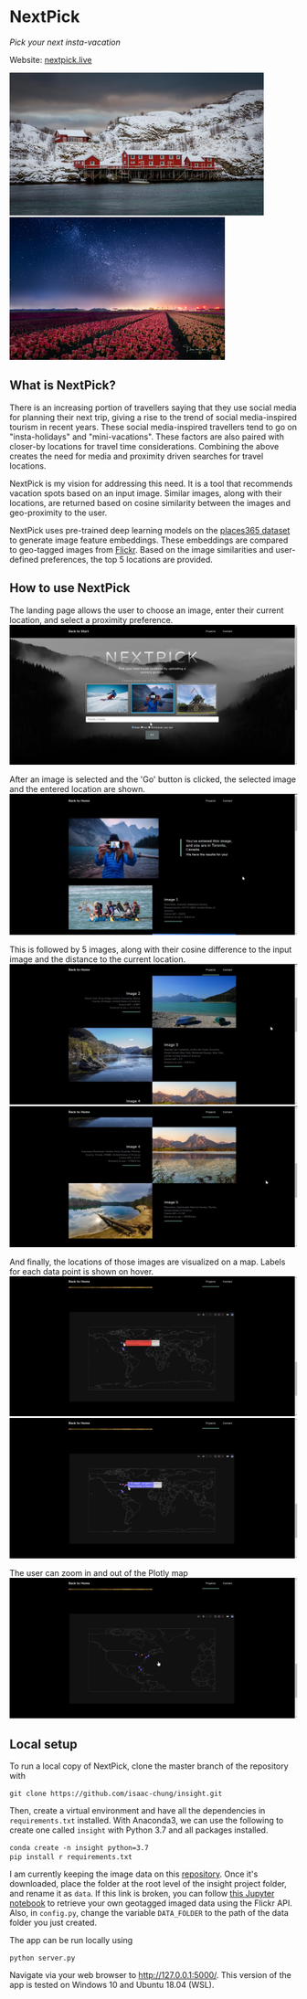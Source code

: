 # NextPick
*Pick your next insta-vacation*

Website: [nextpick.live](http://nextpick.live)

<p float="left">
    <img src="/static_img/49770197542.jpg" height="250"/>
    <img src="/static_img/49826303651.jpg" height="250"/>
</p>

## What is NextPick?
There is an increasing portion of travellers saying that they use social media for planning their next trip, giving
a rise to the trend of social media-inspired tourism in recent years. These social media-inspired travellers tend
to go on "insta-holidays" and "mini-vacations". These factors are also paired with closer-by locations for travel
time considerations. Combining the above creates the need for media and proximity driven searches for travel locations.

NextPick is my vision for addressing this need. It is a tool that recommends vacation spots based on an input image.
Similar images, along with their locations, are returned based on cosine similarity between the images and geo-proximity
to the user.

     
NextPick uses pre-trained deep learning models on the [places365 dataset](https://github.com/CSAILVision/places365)
to generate image feature embeddings. These embeddings are compared to geo-tagged images from 
[Flickr](https://www.flickr.com/). Based on the image similarities and user-defined preferences, the top 5 locations 
are provided. 
 

## How to use NextPick
The landing page allows the user to choose an image, enter their current 
location, and select a proximity preference.
![app](/static_img/wk3_screenshots/landingpage.jpg) 

After an image is selected and the 'Go' button is clicked, the selected image
and the entered location are shown.
![app](/static_img/wk3_screenshots/image1.jpg)

 This is followed by 5 images, along with 
their cosine difference to the input image and the distance to the current location.
![app](/static_img/wk3_screenshots/image2.jpg)
![app](/static_img/wk3_screenshots/image3.jpg)

And finally, the locations of those images are visualized on a map. Labels for each
data point is shown on hover. 
![app](/static_img/wk3_screenshots/map1.jpg)
![app](/static_img/wk3_screenshots/map3.jpg)

The user can zoom in and out of the Plotly map
![app](/static_img/wk3_screenshots/map2.jpg)


## Local setup
To run a local copy of NextPick, clone the master branch of the repository with
```
git clone https://github.com/isaac-chung/insight.git
```
Then, create a virtual environment and have all the dependencies in `requirements.txt` installed. With Anaconda3,
we can use the following to create one called `insight` with Python 3.7 and all packages installed.
```
conda create -n insight python=3.7
pip install r requirements.txt
```
I am currently keeping the image data on this [repository](https://github.com/isaac-chung/insight-image-data).
Once it's downloaded, place the folder at the root level of the insight project folder, and rename it as `data`.
If this link is broken, you can follow 
[this Jupyter notebook](https://github.com/isaac-chung/insight/blob/master/notebooks/1-flickr_api_images_geotag_download.ipynb) 
to retrieve your own geotagged imaged data using the Flickr API.
Also, in `config.py`, change the variable `DATA_FOLDER` to the path of the data folder you just created.

The app can be run locally using
```
python server.py
```
Navigate via your web browser to http://127.0.0.1:5000/. This version of the app is tested on Windows 10 and Ubuntu 
18.04 (WSL). 